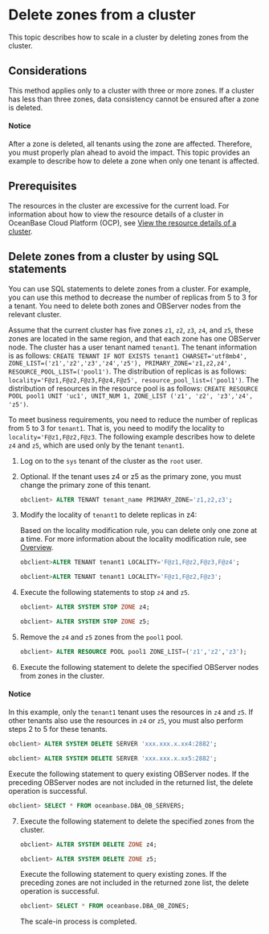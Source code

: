 # Delete zones from a cluster

This topic describes how to scale in a cluster by deleting zones from the cluster.

## Considerations

This method applies only to a cluster with three or more zones. If a cluster has less than three zones, data consistency cannot be ensured after a zone is deleted.

<main id="notice" type='notice'>
<h4>Notice</h4>
<p>After a zone is deleted, all tenants using the zone are affected. Therefore, you must properly plan ahead to avoid the impact. This topic provides an example to describe how to delete a zone when only one tenant is affected. </p>
</main>

## Prerequisites

The resources in the cluster are excessive for the current load. For information about how to view the resource details of a cluster in OceanBase Cloud Platform (OCP), see [View the resource details of a cluster](../../../../2.basic-database-management/1.manage-clusters/10.view-the-resource-information-of-a-cluster.md).

## Delete zones from a cluster by using SQL statements

You can use SQL statements to delete zones from a cluster. For example, you can use this method to decrease the number of replicas from 5 to 3 for a tenant. You need to delete both zones and OBServer nodes from the relevant cluster.

Assume that the current cluster has five zones `z1`, `z2`, `z3`, `z4`, and `z5`, these zones are located in the same region, and that each zone has one OBServer node. The cluster has a user tenant named `tenant1`. The tenant information is as follows: `CREATE TENANT IF NOT EXISTS tenant1 CHARSET='utf8mb4', ZONE_LIST=('z1','z2','z3','z4','z5'), PRIMARY_ZONE='z1,z2,z4', RESOURCE_POOL_LIST=('pool1')`. The distribution of replicas is as follows: `locality='F@z1,F@z2,F@z3,F@z4,F@z5', resource_pool_list=('pool1')`. The distribution of resources in the resource pool is as follows: `CREATE RESOURCE POOL pool1 UNIT 'uc1', UNIT_NUM 1, ZONE_LIST ('z1', 'z2', 'z3','z4', 'z5')`.

To meet business requirements, you need to reduce the number of replicas from 5 to 3 for `tenant1`. That is, you need to modify the locality to `locality='F@z1,F@z2,F@z3`. The following example describes how to delete `z4` and `z5`, which are used only by the tenant `tenant1`.

1. Log on to the `sys` tenant of the cluster as the `root` user.

2. Optional. If the tenant uses z4 or z5 as the primary zone, you must change the primary zone of this tenant.

   ```sql
   obclient> ALTER TENANT tenant_name PRIMARY_ZONE='z1,z2,z3';
   ```

3. Modify the locality of `tenant1` to delete replicas in z4:

   Based on the locality modification rule, you can delete only one zone at a time. For more information about the locality modification rule, see [Overview](../../../../4.replica-management/5.locality-management/1.locality-overview.md).

   ```sql
   obclient>ALTER TENANT tenant1 LOCALITY='F@z1,F@z2,F@z3,F@z4';

   obclient>ALTER TENANT tenant1 LOCALITY='F@z1,F@z2,F@z3';
   ```

4. Execute the following statements to stop `z4` and `z5`.

   ```sql
   obclient> ALTER SYSTEM STOP ZONE z4;

   obclient> ALTER SYSTEM STOP ZONE z5;
   ```

5. Remove the `z4` and `z5` zones from the `pool1` pool.

   ```sql
   obclient> ALTER RESOURCE POOL pool1 ZONE_LIST=('z1','z2','z3');
   ```

6. Execute the following statement to delete the specified OBServer nodes from zones in the cluster.

  <main id="notice" type='notice'>
    <h4>Notice</h4>
    <p>In this example, only the <code>tenant1</code> tenant uses the resources in <code>z4</code> and <code>z5</code>. If other tenants also use the resources in <code>z4</code> or <code>z5</code>, you must also perform steps 2 to 5 for these tenants. </p>
  </main>

```sql
obclient> ALTER SYSTEM DELETE SERVER 'xxx.xxx.x.xx4:2882';

obclient> ALTER SYSTEM DELETE SERVER 'xxx.xxx.x.xx5:2882';
```

Execute the following statement to query existing OBServer nodes. If the preceding OBServer nodes are not included in the returned list, the delete operation is successful.

```sql
obclient> SELECT * FROM oceanbase.DBA_OB_SERVERS;
```

7. Execute the following statement to delete the specified zones from the cluster.

   ```sql
   obclient> ALTER SYSTEM DELETE ZONE z4;

   obclient> ALTER SYSTEM DELETE ZONE z5;
   ```

   Execute the following statement to query existing zones. If the preceding zones are not included in the returned zone list, the delete operation is successful.

   ```sql
   obclient> SELECT * FROM oceanbase.DBA_OB_ZONES;
   ```

   The scale-in process is completed.
